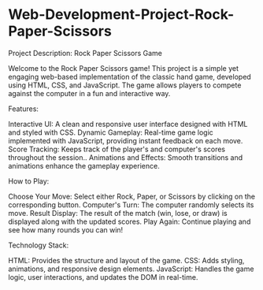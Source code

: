 # Web-Development-Project-Rock-Paper-Scissors
Project Description: Rock Paper Scissors Game


Welcome to the Rock Paper Scissors game! This project is a simple yet engaging web-based implementation of the classic hand game, developed using HTML, CSS, and JavaScript. The game allows players to compete against the computer in a fun and interactive way.

Features:

Interactive UI: A clean and responsive user interface designed with HTML and styled with CSS.
Dynamic Gameplay: Real-time game logic implemented with JavaScript, providing instant feedback on each move.
Score Tracking: Keeps track of the player's and computer's scores throughout the session..
Animations and Effects: Smooth transitions and animations enhance the gameplay experience.


How to Play:

Choose Your Move: Select either Rock, Paper, or Scissors by clicking on the corresponding button.
Computer's Turn: The computer randomly selects its move.
Result Display: The result of the match (win, lose, or draw) is displayed along with the updated scores.
Play Again: Continue playing and see how many rounds you can win!


Technology Stack:

HTML: Provides the structure and layout of the game.
CSS: Adds styling, animations, and responsive design elements.
JavaScript: Handles the game logic, user interactions, and updates the DOM in real-time.
